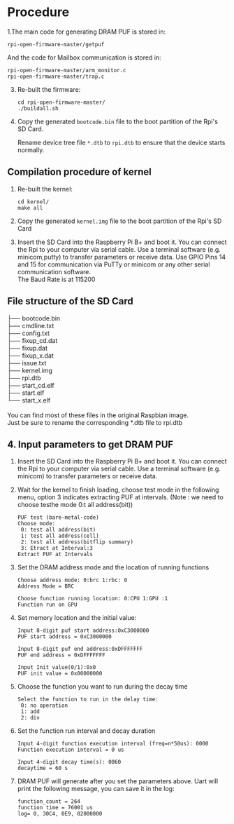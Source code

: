 # Procedure
1.The main code for generating DRAM PUF is stored in: 

   ```shell
   rpi-open-firmware-master/getpuf
   ```

   And the code for Mailbox communication is stored in:

   ```shell
   rpi-open-firmware-master/arm_monitor.c
   rpi-open-firmware-master/trap.c
   ```

3. Re-built the firmware:

   ```shell
   cd rpi-open-firmware-master/
   ./buildall.sh
   ```

4. Copy the generated `bootcode.bin` file to the boot partition of the Rpi's SD Card.

   Rename device tree file `*.dtb` to `rpi.dtb` to ensure that the device starts normally.

## Compilation procedure of kernel

1. Re-built the kernel:

   ```shell
   cd kernel/
   make all
   ```

2. Copy the generated `kernel.img` file to the boot partition of the Rpi's SD Card
 
3. Insert the SD Card into the Raspberry Pi B+ and boot it. You can connect the Rpi to your computer via serial cable. 
   Use a terminal software (e.g. minicom,putty) to transfer parameters or receive data.
   Use GPIO Pins 14 and 15 for communication via PuTTy or minicom or any other serial communication software.<br>
The Baud Rate is at 115200<br>

## File structure of the SD Card

├── bootcode.bin<br>
├── cmdline.txt<br>
├── config.txt<br>
├── fixup_cd.dat<br>
├── fixup.dat<br>
├── fixup_x.dat<br>
├── issue.txt<br>
├── kernel.img<br>
├── rpi.dtb<br>
├── start_cd.elf<br>
├── start.elf<br>
└── start_x.elf<br>
<br>
You can find most of these files in the original Raspbian image.<br>
Just be sure to rename the corresponding *.dtb file to rpi.dtb

## 4. Input parameters to get DRAM PUF

1. Insert the SD Card into the Raspberry Pi B+ and boot it. You can connect the Rpi to your computer via serial cable. Use a terminal software (e.g. minicom) to transfer parameters or receive data.

2. Wait for the kernel to finish loading, choose test mode in the following menu, option 3 indicates extracting PUF at intervals. (Note : we need to choose  testhe mode 0:t all address(bit))

   ```
   PUF test (bare-metal-code)
   Choose mode:
    0: test all address(bit)
    1: test all address(cell)
    2: test all address(bitflip summary)
    3: Etract at Interval:3
   Extract PUF at Intervals
   ```

3. Set the DRAM address mode and the location of running functions

   ```
   Choose address mode: 0:brc 1:rbc: 0
   Address Mode = BRC
   
   Choose function running location: 0:CPU 1:GPU :1
   Function run on GPU
   ```

4. Set memory location and the initial value:

   ```
   Input 8-digit puf start address:0xC3000000
   PUF start address = 0xC3000000
   
   Input 8-digit puf end address:0xDFFFFFFF
   PUF end address = 0xDFFFFFFF
   
   Input Init value(0/1):0x0
   PUF init value = 0x00000000
   ```

5. Choose the function you want to run during the decay time

   ```
   Select the function to run in the delay time:
    0: no operation
    1: add
    2: div
   ```

6. Set the function run interval and decay duration

   ```
   Input 4-digit function execution interval (freq=n*50us): 0000
   Function execution interval = 0 us
   
   Input 4-digit decay time(s): 0060
   decaytime = 60 s
   ```

7. DRAM PUF will generate after you set the parameters above. Uart will print the following message, you can save it in the log:

   ```
   function_count = 264
   function time = 76001 us
   log= 0, 30C4, 0E9, 02000000
